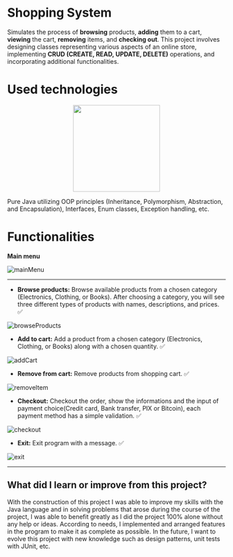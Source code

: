 # Shopping System

Simulates the process of **browsing** products, **adding** them to a cart, **viewing** the cart, **removing** items, and **checking out**. This project involves designing classes representing various aspects of an online store, implementing **CRUD (CREATE, READ, UPDATE, DELETE)** operations, and incorporating additional functionalities.

# Used technologies
<p align="center">
<img src="https://cdn.jsdelivr.net/gh/devicons/devicon/icons/java/java-original-wordmark.svg" width=200 height=200/> 
</p>
Pure Java utilizing OOP principles (Inheritance, Polymorphism, Abstraction, and Encapsulation), Interfaces, Enum classes, Exception handling, etc.

# Functionalities
**Main menu**

![mainMenu](https://github.com/FredAlissonx/Online-Shopping-System/assets/102878055/a79d5735-a264-48f0-8f62-a045a3e582ff)

**<hr>**

- **Browse products:** Browse available products from a chosen category (Electronics, Clothing, or Books). After choosing a category, you will see three different types of products with names, descriptions, and prices. ✅

![browseProducts](https://github.com/FredAlissonx/Online-Shopping-System/assets/102878055/332a4345-8c99-45fa-963a-5f379d0f50ef)

- **Add to cart:** Add a product from a chosen category (Electronics, Clothing, or Books) along with a chosen quantity. ✅

![addCart](https://github.com/FredAlissonx/Online-Shopping-System/assets/102878055/a2dbee6f-f67f-402c-9edf-3b795f0d90c9)

- **Remove from cart:** Remove products from shopping cart. ✅

![removeItem](https://github.com/FredAlissonx/Online-Shopping-System/assets/102878055/1ce0a5b8-7426-4e85-826d-f8be1db976e3)

- **Checkout:** Checkout the order, show the informations and the input of payment choice(Credit card, Bank transfer, PIX or Bitcoin), each payment method has a simple validation.  ✅

![checkout](https://github.com/FredAlissonx/Online-Shopping-System/assets/102878055/078a72f6-f42d-48f8-9b3b-c1f8e739e759)

- **Exit:** Exit program with a message. ✅

![exit](https://github.com/FredAlissonx/Online-Shopping-System/assets/102878055/cdf3bb18-d0f6-42f4-b438-b52199d79617)

**<hr>**

## What did I learn or improve from this project?
With the construction of this project I was able to improve my skills with the Java language and in solving problems that arose during the course of the project, I was able to benefit greatly as I did the project 100% alone without any help or ideas. According to needs, I implemented and arranged features in the program to make it as complete as possible. In the future, I want to evolve this project with new knowledge such as design patterns, unit tests with JUnit, etc.
